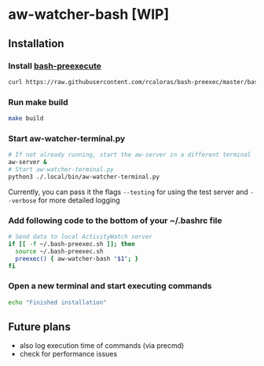 # aw-watcher-bash [WIP]

## Installation

### Install [bash-preexecute](https://github.com/rcaloras/bash-preexec#install)

```bash
curl https://raw.githubusercontent.com/rcaloras/bash-preexec/master/bash-preexec.sh -o ~/.bash-preexec.sh
```

### Run make build

```bash
make build
```

### Start aw-watcher-terminal.py

```bash
# If not already running, start the aw-server in a different terminal
aw-server &
# Start aw-watcher-terminal.py
python3 ./.local/bin/aw-watcher-terminal.py
```

Currently, you can pass it the flags `--testing` for using the test server and `--verbose` for more detailed logging

### Add following code to the bottom of your ~/.bashrc file

```bash
# Send data to local ActivityWatch server
if [[ -f ~/.bash-preexec.sh ]]; then
  source ~/.bash-preexec.sh
  preexec() { aw-watcher-bash "$1"; }
fi
```

### Open a new terminal and start executing commands

```bash
echo "Finished installation"
```

## Future plans

- also log execution time of commands (via precmd)
- check for performance issues
